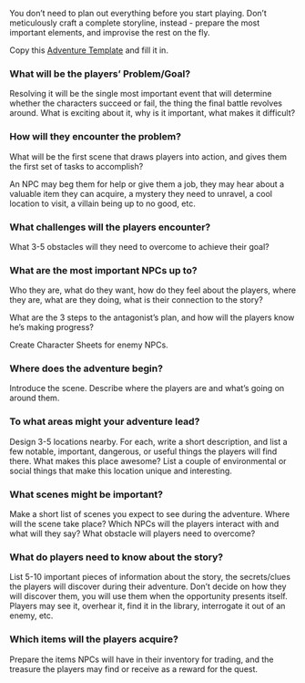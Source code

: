 You don’t need to plan out everything before you start playing. Don’t meticulously craft a complete storyline, instead - prepare the most important elements, and improvise the rest on the fly.

Copy this [Adventure Template](https://docs.google.com/document/d/1R7bOixB-1tN7U3lEi47L-NDA91CibDJ0VTgrbKO2nlQ/) and fill it in.

### What will be the players’ Problem/Goal?
Resolving it will be the single most important event that will determine whether the characters succeed or fail, the thing the final battle revolves around.
What is exciting about it, why is it important, what makes it difficult?

### How will they encounter the problem?
What will be the first scene that draws players into action, and gives them the first set of tasks to accomplish?

An NPC may beg them for help or give them a job, they may hear about a valuable item they can acquire, a mystery they need to unravel, a cool location to visit, a villain being up to no good, etc.

### What challenges will the players encounter?
What 3-5 obstacles will they need to overcome to achieve their goal?

### What are the most important NPCs up to?
Who they are, what do they want, how do they feel about the players, where they are, what are they doing, what is their connection to the story? 

What are the 3 steps to the antagonist’s plan, and how will the players know he’s making progress?

Create Character Sheets for enemy NPCs.


<div class="column-break"></div>

### Where does the adventure begin?
Introduce the scene. Describe where the players are and what’s going on around them.

### To what areas might your adventure lead?
Design 3-5 locations nearby. For each, write a short description, and list a few notable, important, dangerous, or useful things the players will find there. What makes this place awesome? List a couple of environmental or social things that make this location unique and interesting.

### What scenes might be important?
Make a short list of scenes you expect to see during the adventure. Where will the scene take place? Which NPCs will the players interact with and what will they say? What obstacle will players need to overcome?

### What do players need to know about the story?
List 5-10 important pieces of information about the story, the secrets/clues the players will discover during their adventure. Don’t decide on how they will discover them, you will use them when the opportunity presents itself. Players may see it, overhear it, find it in the library, interrogate it out of an enemy, etc.


### Which items will the players acquire?
Prepare the items NPCs will have in their inventory for trading, and the treasure the players may find or receive as a reward for the quest.
